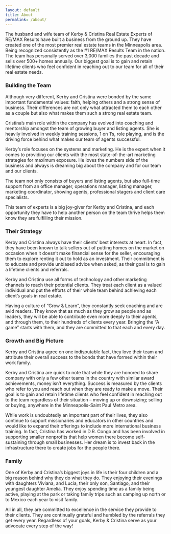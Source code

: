 ```yaml
---
layout: default
title: About
permalink: /about/
---
```


The husband and wife team of Kerby & Cristina Real Estate Experts of RE/MAX Results have built a business from the ground up. They have created one of the most premier real estate teams in the Minneapolis area. Being recognized consistently as the #1 RE/MAX Results Team in the nation. The team has personally served over 3,000 families the past decade and sells over 500+ homes annually.  Our biggest goal is to gain and retain lifetime clients who feel confident in reaching out to our team for all of their real estate needs.

<h3>Building the Team</h3>
Although very different, Kerby and Cristina were bonded by the same important fundamental values: faith, helping others and a strong sense of business. Their differences are not only what attracted them to each other as a couple but also what makes them such a strong real estate team.

Cristina’s main role within the company has evolved into coaching and mentorship amongst the team of growing buyer and listing agents. She is heavily involved in weekly training sessions, 1 on 1’s, role playing, and is the driving force behind what makes our team of agents successful.

Kerby’s role focuses on the systems and marketing. He is the expert when it comes to providing our clients with the most state-of-the-art marketing strategies for maximum exposure. He loves the numbers side of the business and always is dreaming big about the company and for our team and our clients.

The team not only consists of buyers and listing agents, but also full-time support from an office manager, operations manager, listing manager, marketing coordinator, showing agents, professional stagers and client care specialists.

This team of experts is a big joy-giver for Kerby and Cristina, and each opportunity they have to help another person on the team thrive helps them know they are fulfilling their mission.

<h3>Their Strategy</h3>
Kerby and Cristina always have their clients’ best interests at heart. In fact, they have been known to talk sellers out of putting homes on the market on occasion when it doesn’t make financial sense for the seller, encouraging them to explore renting it out to hold as an investment. Their commitment is to educate and provide unbiased advice when asked, as their goal is to gain a lifetime clients and referrals.

Kerby and Cristina use all forms of technology and other marketing channels to reach their potential clients. They treat each client as a valued individual and put the efforts of their whole team behind achieving each client’s goals in real estate.

Having a culture of “Grow & Learn”, they constantly seek coaching and are avid readers. They know that as much as they grow as people and as leaders, they will be able to contribute even more deeply to their agents, and through them, to their hundreds of clients every year. Bringing the “A game” starts with them, and they are committed to that each and every day.

<h3>Growth and Big Picture</h3>
Kerby and Cristina agree on one indisputable fact, they love their team and attribute their overall success to the bonds that have formed within their work family.

Kerby and Cristina are quick to note that while they are honored to share company with only a few other teams in the country with similar award achievements, money isn’t everything. Success is measured by the clients who refer to you and reach out when they are ready to make a move. Their goal is to gain and retain lifetime clients who feel confident in reaching out to the team regardless of their situation – moving up or downsizing; selling or buying, anywhere in the Minneapolis-Saint Paul Metro area.

While work is undoubtedly an important part of their lives, they also continue to support missionaries and educators in other countries and would like to expand their offerings to include more international business training. In fact, Cristina has worked in D.R. Congo and has been involved in supporting smaller nonprofits that help women there become self-sustaining through small businesses. Her dream is to invest back in the infrastructure there to create jobs for the people there.

<h3>Family</h3>
One of Kerby and Cristina’s biggest joys in life is their four children and a big reason behind why they do what they do.  They enjoying their evenings with daughters Viviana, and Lucia, their only son, Santiago, and their youngest daughter Amelia. They enjoy spending time as a family being active, playing at the park or taking family trips such as camping up north or to Mexico each year to visit family.

All in all, they are committed to excellence in the service they provide to their clients. They are continually grateful and humbled by the referrals they get every year. Regardless of your goals, Kerby & Cristina serve as your advocate every step of the way!

